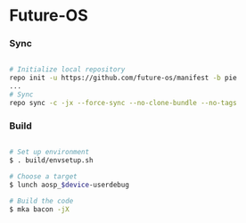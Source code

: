 # Future-OS #

### Sync ###

```bash

# Initialize local repository
repo init -u https://github.com/future-os/manifest -b pie
...
# Sync
repo sync -c -jx --force-sync --no-clone-bundle --no-tags
```

### Build ###

```bash

# Set up environment
$ . build/envsetup.sh

# Choose a target
$ lunch aosp_$device-userdebug

# Build the code
$ mka bacon -jX
```
